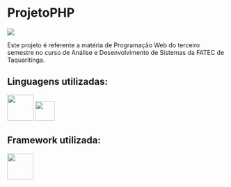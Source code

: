 # ProjetoPHP
<img src="http://img.shields.io/static/v1?label=STATUS&message=EM%20DESENVOLVIMENTO&color=GREEN&style=for-the-badge"/>

<p> Este projeto é referente a matéria de Programação Web do terceiro semestre no curso de Análise e Desenvolvimento de Sistemas da FATEC de Taquaritinga. </p>

## Linguagens utilizadas: 

<img src="https://cdn.jsdelivr.net/gh/devicons/devicon/icons/php/php-original.svg" width="60" height="60"/>  <img src="https://cdn.jsdelivr.net/gh/devicons/devicon/icons/javascript/javascript-original.svg" width="45" height="45"/>

## Framework utilizada: 

<img src="https://cdn.jsdelivr.net/gh/devicons/devicon/icons/bootstrap/bootstrap-original-wordmark.svg" width="60" height="60"/>
